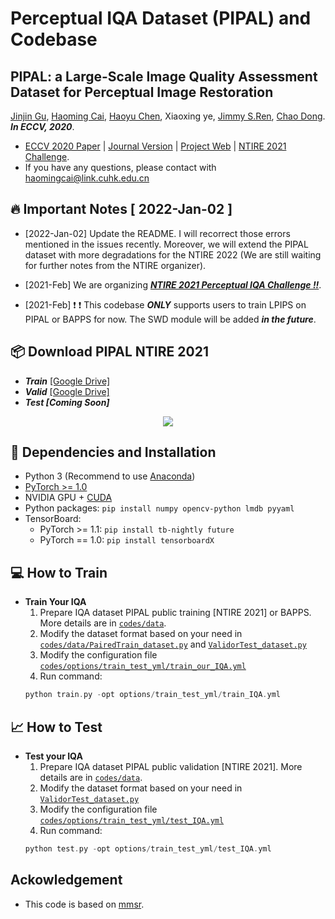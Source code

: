 # Perceptual IQA Dataset (PIPAL) and Codebase

## PIPAL: a Large-Scale Image Quality Assessment Dataset for Perceptual Image Restoration
<a href="https://www.jasongt.com" target="_blank">Jinjin Gu</a>, 
<a href="http://www.haomingcai.com" target="_blank">Haoming Cai</a>, 
<a href="https://chenhaoyu.com" target="_blank">Haoyu Chen</a>,
<a>Xiaoxing ye</a>, 
<a href="http://www.jimmyren.com" target="_blank">Jimmy S.Ren</a>, 
<a href="http://xpixel.group/2010/01/20/chaodong.html" target="_blank">Chao Dong</a>. ***In ECCV, 2020***.

- [ECCV 2020 Paper](https://arxiv.org/abs/2007.12142) | [Journal Version](https://arxiv.org/abs/2011.15002) | [Project Web](https://www.jasongt.com/projectpages/pipal.html) | [NTIRE 2021 Challenge](https://competitions.codalab.org/competitions/28050).
- If you have any questions, please contact with haomingcai@link.cuhk.edu.cn

## 🔥 Important Notes [ 2022-Jan-02 ] 
- [2022-Jan-02] Update the README. I will recorrect those errors mentioned in the issues recently. Moreover, we will extend the PIPAL dataset with more degradations for the NTIRE 2022 (We are still waiting for further notes from the NTIRE organizer).
- [2021-Feb] We are organizing [***NTIRE 2021 Perceptual IQA Challenge !!***](https://competitions.codalab.org/competitions/28050).

- [2021-Feb] ❗️ ❗️ This codebase  ***ONLY*** supports users to train LPIPS on PIPAL or BAPPS for now. The SWD module will be added ***in the future***.

<!-- ## 🧭  Navigation
- [ECCV 2020 Paper](https://arxiv.org/abs/2007.12142) | [Project Web](https://www.jasongt.com/projectpages/pipal.html) | [NTIRE 2021 Challenge](https://competitions.codalab.org/competitions/28050).
- If you have any questions, please contact with haomingcai@link.cuhk.edu.cn -->

## 📦   Download PIPAL NTIRE 2021
- ***Train*** [[Google Drive]](https://drive.google.com/drive/folders/1G4fLeDcq6uQQmYdkjYUHhzyel4Pz81p-) 
- ***Valid*** [[Google Drive]](https://drive.google.com/drive/folders/1w0wFYHj8iQ8FgA9-YaKZLq7HAtykckXn) 
- ***Test [Coming Soon]***


<p align="center">
<img src="figures/comparison.png" >
</p>

## 🔧 Dependencies and Installation
- Python 3 (Recommend to use [Anaconda](https://www.anaconda.com/download/#linux))
- [PyTorch >= 1.0](https://pytorch.org/)
- NVIDIA GPU + [CUDA](https://developer.nvidia.com/cuda-downloads)
- Python packages: `pip install numpy opencv-python lmdb pyyaml`
- TensorBoard:
  - PyTorch >= 1.1: `pip install tb-nightly future`
  - PyTorch == 1.0: `pip install tensorboardX`


## 💻 How to Train
- **Train Your IQA**
	1. Prepare IQA dataset PIPAL public training [NTIRE 2021] or BAPPS. More details are in [`codes/data`](codes/data/README.md).
    1. Modify the dataset format based on your need in [`codes/data/PairedTrain_dataset.py`](codes/data/PairedTrain_dataset.py) and [`ValidorTest_dataset.py`](codes/data/ValidorTest_dataset.py)
	1. Modify the configuration file [`codes/options/train_test_yml/train_our_IQA.yml`](codes/options/train_test_yml/train_IQA.yml)
	1. Run command:
	```c++
	python train.py -opt options/train_test_yml/train_IQA.yml
	```


## 📈 How to Test
- **Test your IQA**
	1. Prepare IQA dataset PIPAL public validation [NTIRE 2021]. More details are in [`codes/data`](codes/data/README.md).
	1. Modify the dataset format based on your need in [`ValidorTest_dataset.py`](codes/data/ValidorTest_dataset.py)
	1. Modify the configuration file [`codes/options/train_test_yml/test_IQA.yml`](codes/options/train_test_yml/test_IQA.yml)
	1. Run command:
	```c++
	python test.py -opt options/train_test_yml/test_IQA.yml
	```

## Ackowledgement
- This code is based on [mmsr](https://github.com/open-mmlab/mmsr).